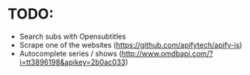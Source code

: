 # TODO:

- Search subs with Opensubtitles
- Scrape one of the websites (https://github.com/apifytech/apify-js)
- Autocomplete series / shows (http://www.omdbapi.com/?i=tt3896198&apikey=2b0ac033)
